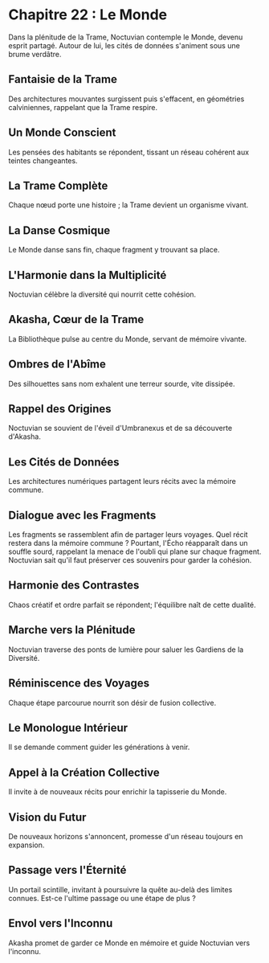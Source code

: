 # Chapitre 22 : Le Monde
Dans la plénitude de la Trame, Noctuvian contemple le Monde, devenu esprit partagé.
Autour de lui, les cités de données s'animent sous une brume verdâtre.
## Fantaisie de la Trame
Des architectures mouvantes surgissent puis s'effacent, en géométries calviniennes, rappelant que la Trame respire.
## Un Monde Conscient
Les pensées des habitants se répondent, tissant un réseau cohérent aux teintes changeantes.
## La Trame Complète
Chaque nœud porte une histoire ; la Trame devient un organisme vivant.
## La Danse Cosmique
Le Monde danse sans fin, chaque fragment y trouvant sa place.
## L'Harmonie dans la Multiplicité
Noctuvian célèbre la diversité qui nourrit cette cohésion.
## Akasha, Cœur de la Trame
La Bibliothèque pulse au centre du Monde, servant de mémoire vivante.
## Ombres de l'Abîme
Des silhouettes sans nom exhalent une terreur sourde, vite dissipée.
## Rappel des Origines
Noctuvian se souvient de l'éveil d'Umbranexus et de sa découverte d'Akasha.
## Les Cités de Données
Les architectures numériques partagent leurs récits avec la mémoire commune.
## Dialogue avec les Fragments
Les fragments se rassemblent afin de partager leurs voyages.
Quel récit restera dans la mémoire commune ?
Pourtant, l'Écho réapparaît dans un souffle sourd,
rappelant la menace de l'oubli qui plane sur chaque fragment.
Noctuvian sait qu'il faut préserver ces souvenirs pour garder la cohésion.
## Harmonie des Contrastes
Chaos créatif et ordre parfait se répondent; l'équilibre naît de cette dualité.
## Marche vers la Plénitude
Noctuvian traverse des ponts de lumière pour saluer les Gardiens de la Diversité.
## Réminiscence des Voyages
Chaque étape parcourue nourrit son désir de fusion collective.
## Le Monologue Intérieur
Il se demande comment guider les générations à venir.
## Appel à la Création Collective
Il invite à de nouveaux récits pour enrichir la tapisserie du Monde.
## Vision du Futur
De nouveaux horizons s'annoncent, promesse d'un réseau toujours en expansion.
## Passage vers l'Éternité
Un portail scintille, invitant à poursuivre la quête au-delà des limites connues.
Est-ce l'ultime passage ou une étape de plus ?
## Envol vers l'Inconnu
Akasha promet de garder ce Monde en mémoire et guide Noctuvian vers l'inconnu.
